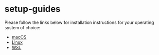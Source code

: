 # setup-guides

Please follow the links below for installation instructions for your operating system of choice:

- [macOS](/macOS/README.md)
- [Linux](/Linux/README.md)
- [WSL](/WSL/README.md)
